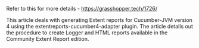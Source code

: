 
Refer to this for more details - https://grasshopper.tech/1726/

This article deals with generating Extent reports for Cucumber-JVM version 4 using the extentreports-cucumber4-adapter plugin. The article details out the procedure to create Logger and HTML reports available in the Community Extent Report edition.
